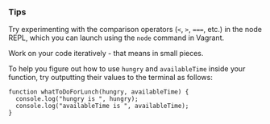 ### Tips

Try experimenting with the comparison operators (`<`, `>`, `===`, etc.) in the node REPL, which you can launch using the `node` command in Vagrant.

Work on your code iteratively - that means in small pieces. 

To help you figure out how to use `hungry` and `availableTime` inside your function, try outputting their values to the terminal as follows:

```
function whatToDoForLunch(hungry, availableTime) {
  console.log("hungry is ", hungry);
  console.log("availableTime is ", availableTime);
}
```
